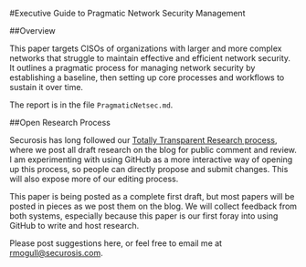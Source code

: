 #Executive Guide to Pragmatic Network Security Management

##Overview

This paper targets CISOs of organizations with larger and more complex networks that struggle to maintain effective and efficient network security. It outlines a pragmatic process for managing network security by establishing a baseline, then setting up core processes and workflows to sustain it over time.

The report is in the file `PragmaticNetsec.md`.

##Open Research Process

Securosis has long followed our [Totally Transparent Research process](https://securosis.com/about/totally-transparent-research), where we post all draft research on the blog for public comment and review. I am experimenting with using GitHub as a more interactive way of opening up this process, so people can directly propose and submit changes. This will also expose more of our editing process.

This paper is being posted as a complete first draft, but most papers will be posted in pieces as we post them on the blog. We will collect feedback from both systems, especially because this paper is our first foray into using GitHub to write and host research.

Please post suggestions here, or feel free to email me at rmogull@securosis.com.
